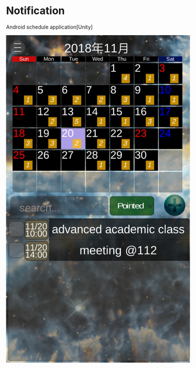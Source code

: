 # Notification
Android schedule application[Unity]

[![capture](https://raw.githubusercontent.com/moritanian/Notification/CBT/Screenshot_20181120-012655.jpg)](https://github.com/moritanian/Notification/edit/CBT/README.md)
